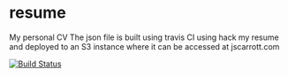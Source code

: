 # resume
My personal CV
The json file is built using travis CI using hack my resume and deployed to an S3 instance where it can be accessed at jscarrott.com

[![Build Status](https://travis-ci.org/jscarrott/resume.svg?branch=master)](https://travis-ci.org/jscarrott/resume)
